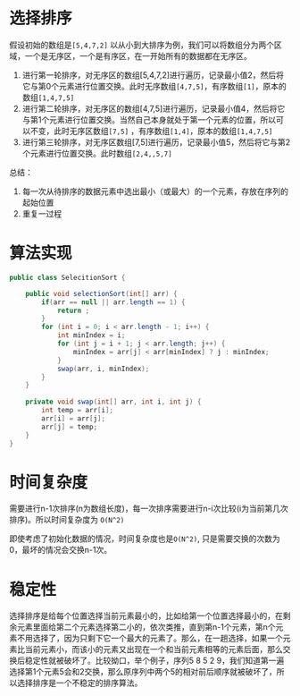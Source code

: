 # 选择排序  
假设初始的数组是`[5,4,7,2]` 以从小到大排序为例，我们可以将数组分为两个区域，一个是无序区，一个是有序区，在一开始所有的数据都在无序区。

1. 进行第一轮排序，对无序区的数组[5,4,7,2]进行遍历，记录最小值2，然后将它与第0个元素进行位置交换。此时无序数组`[4,7,5]`，有序数组`[1]`，原本的数组`[1,4,7,5]`  
2. 进行第二轮排序，对无序区的数组[4,7,5]进行遍历，记录最小值4，然后将它与第1个元素进行位置交换。当然自己本身就处于第一个元素的位置，所以可以不变，此时无序区数组`[7,5]` ，有序数组`[1,4]`，原本的数组`[1,4,7,5]`    
3. 进行第三轮排序，对无序区数组[7,5]进行遍历，记录最小值5，然后将它与第2个元素进行位置交换。此时数组`[2,4,,5,7]`   

总结： 
1. 每一次从待排序的数据元素中选出最小（或最大）的一个元素，存放在序列的起始位置 
2. 重复一过程  

# 算法实现  
```java
public class SelecitionSort {

	public void selectionSort(int[] arr) {
		if(arr == null || arr.length == 1) {
			return ;
		}
		for (int i = 0; i < arr.length - 1; i++) {
			int minIndex = i;
			for (int j = i + 1; j < arr.length; j++) {
				minIndex = arr[j] < arr[minIndex] ? j : minIndex;
			}
			swap(arr, i, minIndex);
		}
	}
	
	private void swap(int[] arr, int i, int j) {
		int temp = arr[i];
		arr[i] = arr[j];
		arr[j] = temp; 
	}
}
``` 

# 时间复杂度 
需要进行n-1次排序(n为数组长度)，每一次排序需要进行n-i次比较(i为当前第几次排序)。所以时间复杂度为 `O(N^2)`

即使考虑了初始化数据的情况，时间复杂度也是`O(N^2)`, 只是需要交换的次数为0，最坏的情况会交换n-1次。  

# 稳定性 
选择排序是给每个位置选择当前元素最小的，比如给第一个位置选择最小的，在剩余元素里面给第二个元素选择第二小的，依次类推，直到第n-1个元素，第n个元素不用选择了，因为只剩下它一个最大的元素了。那么，在一趟选择，如果一个元素比当前元素小，而该小的元素又出现在一个和当前元素相等的元素后面，那么交换后稳定性就被破坏了。比较拗口，举个例子，序列5 8 5 2 9，我们知道第一遍选择第1个元素5会和2交换，那么原序列中两个5的相对前后顺序就被破坏了，所以选择排序是一个不稳定的排序算法。


